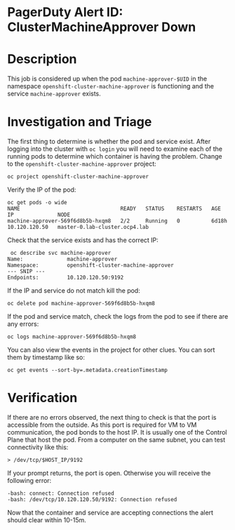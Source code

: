# PagerDuty Alert ID: ClusterMachineApprover Down
# Description

This job is considered up when the pod `machine-approver-$UID` in the namespace `openshift-cluster-machine-approver` is functioning and the service `machine-approver` exists.

# Investigation and Triage


The first thing to determine is whether the pod and service exist. After logging into the cluster with `oc login` you will need to examine each of the running pods to determine which container is having the problem. Change to the `openshift-cluster-machine-approver` project:

```
oc project openshift-cluster-machine-approver
```

Verify the IP of the pod:
```
oc get pods -o wide
NAME                                READY   STATUS    RESTARTS   AGE     IP              NODE                           
machine-approver-569f6d8b5b-hxqm8   2/2     Running   0          6d18h   10.120.120.50   master-0.lab-cluster.ocp4.lab  
```

Check that the service exists and has the correct IP:

```
 oc describe svc machine-approver
Name:              machine-approver
Namespace:         openshift-cluster-machine-approver
--- SNIP ---
Endpoints:         10.120.120.50:9192
```

If the IP and service do not match kill the pod:

```
oc delete pod machine-approver-569f6d8b5b-hxqm8
```

If the pod and service match, check the logs from the pod to see if there are any errors:

```
oc logs machine-approver-569f6d8b5b-hxqm8
```

You can also view the events in the project for other clues. You can sort them by timestamp like so:

```
oc get events --sort-by=.metadata.creationTimestamp
```

# Verification

If there are no errors observed, the next thing to check is that the port is accessible from the outside. As this port is required for VM to VM communication, the pod bonds to the host IP. It is usually one of the Control Plane that host the pod. From a computer on the same subnet, you can test connectivity like this:

```
> /dev/tcp/$HOST_IP/9192
```
If your prompt returns, the port is open. Otherwise you will receive the following error:

```
-bash: connect: Connection refused
-bash: /dev/tcp/10.120.120.50/9192: Connection refused
```

Now that the container and service are accepting connections the alert should clear within 10-15m.